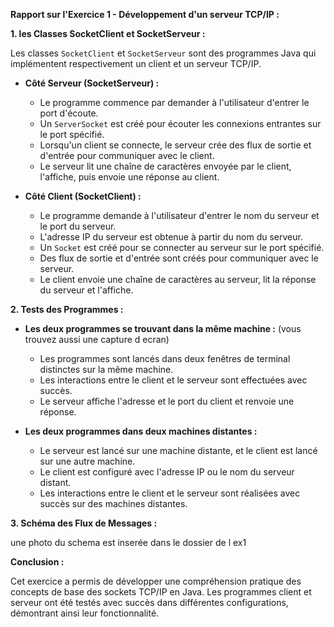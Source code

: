 **Rapport sur l'Exercice 1 - Développement d'un serveur TCP/IP :**

**1.  les Classes SocketClient et SocketServeur :**

Les classes `SocketClient` et `SocketServeur` sont des programmes Java qui implémentent respectivement un client et un serveur TCP/IP. 

- **Côté Serveur (SocketServeur) :**
  - Le programme commence par demander à l'utilisateur d'entrer le port d'écoute.
  - Un `ServerSocket` est créé pour écouter les connexions entrantes sur le port spécifié.
  - Lorsqu'un client se connecte, le serveur crée des flux de sortie et d'entrée pour communiquer avec le client.
  - Le serveur lit une chaîne de caractères envoyée par le client, l'affiche, puis envoie une réponse au client.

- **Côté Client (SocketClient) :**
  - Le programme demande à l'utilisateur d'entrer le nom du serveur et le port du serveur.
  - L'adresse IP du serveur est obtenue à partir du nom du serveur.
  - Un `Socket` est créé pour se connecter au serveur sur le port spécifié.
  - Des flux de sortie et d'entrée sont créés pour communiquer avec le serveur.
  - Le client envoie une chaîne de caractères au serveur, lit la réponse du serveur et l'affiche.

**2. Tests des Programmes :**

- **Les deux programmes se trouvant dans la même machine :** (vous trouvez aussi une capture d ecran)
  - Les programmes sont lancés dans deux fenêtres de terminal distinctes sur la même machine.
  - Les interactions entre le client et le serveur sont effectuées avec succès.
  - Le serveur affiche l'adresse et le port du client et renvoie une réponse.

- **Les deux programmes dans deux machines distantes :**
  - Le serveur est lancé sur une machine distante, et le client est lancé sur une autre machine.
  - Le client est configuré avec l'adresse IP ou le nom du serveur distant.
  - Les interactions entre le client et le serveur sont réalisées avec succès sur des machines distantes.

**3. Schéma des Flux de Messages :**

une photo du schema est inserée dans le dossier de l ex1

**Conclusion :**

Cet exercice a permis de développer une compréhension pratique des concepts de base des sockets TCP/IP en Java. Les programmes client et serveur ont été testés avec succès dans différentes configurations, démontrant ainsi leur fonctionnalité. 